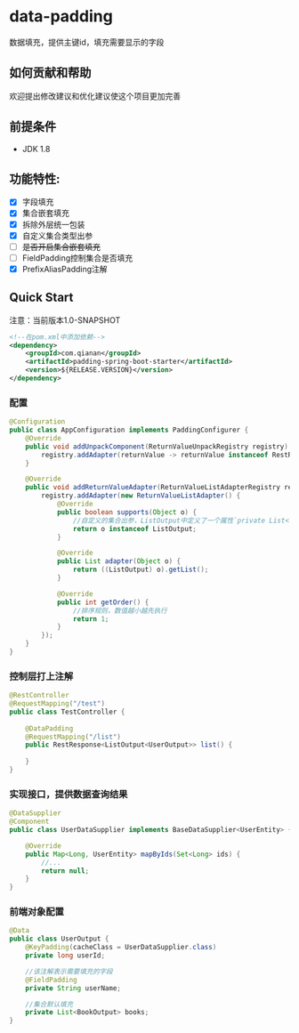 # data-padding
数据填充，提供主键id，填充需要显示的字段

## 如何贡献和帮助
欢迎提出修改建议和优化建议使这个项目更加完善

## 前提条件
- JDK 1.8

## 功能特性:
- [x] 字段填充
- [x] 集合嵌套填充
- [x] 拆除外层统一包装
- [x] 自定义集合类型出参
- [ ] ~~是否开启集合嵌套填充~~
- [ ] FieldPadding控制集合是否填充
- [x] PrefixAliasPadding注解

## Quick Start
注意：当前版本1.0-SNAPSHOT
```xml
<!--在pom.xml中添加依赖-->
<dependency>
    <groupId>com.qianan</groupId>
    <artifactId>padding-spring-boot-starter</artifactId>
    <version>${RELEASE.VERSION}</version>
</dependency>
```

### 配置
```java
@Configuration
public class AppConfiguration implements PaddingConfigurer {
    @Override
    public void addUnpackComponent(ReturnValueUnpackRegistry registry) {
        registry.addAdapter(returnValue -> returnValue instanceof RestResponse ? ((RestResponse) returnValue).getData() : returnValue);
    }

    @Override
    public void addReturnValueAdapter(ReturnValueListAdapterRegistry registry) {
        registry.addAdapter(new ReturnValueListAdapter() {
            @Override
            public boolean supports(Object o) {
                //自定义的集合出参，ListOutput中定义了一个属性`private List<T> list`
                return o instanceof ListOutput;
            }

            @Override
            public List adapter(Object o) {
                return ((ListOutput) o).getList();
            }

            @Override
            public int getOrder() {
                //排序规则，数值越小越先执行
                return 1;
            }
        });
    }
}

```
### 控制层打上注解
```java
@RestController
@RequestMapping("/test")
public class TestController {
    
    @DataPadding
    @RequestMapping("/list")
    public RestResponse<ListOutput<UserOutput>> list() {
        
    }
}
```
### 实现接口，提供数据查询结果
```java
@DataSupplier
@Component
public class UserDataSupplier implements BaseDataSupplier<UserEntity> {

    @Override
    public Map<Long, UserEntity> mapByIds(Set<Long> ids) {
        //...
        return null;
    }
}
```
### 前端对象配置
```java
@Data
public class UserOutput {
    @KeyPadding(cacheClass = UserDataSupplier.class)
    private long userId;

    //该注解表示需要填充的字段
    @FieldPadding
    private String userName;

    //集合默认填充
    private List<BookOutput> books;
}
```

